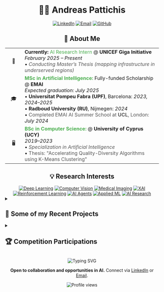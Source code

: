 # <div align="center">👨‍💻 Andreas Pattichis</div> 

<div align="center">
  
  [![LinkedIn](https://img.shields.io/badge/Connect-0077B5?style=for-the-badge&logo=linkedin&logoColor=white)](https://www.linkedin.com/in/andreas-pattichis)
  [![Email](https://img.shields.io/badge/Contact-D14836?style=for-the-badge&logo=gmail&logoColor=white)](mailto:andreas.pattichis@outlook.com)
  [![GitHub](https://img.shields.io/badge/Follow-100000?style=for-the-badge&logo=github&logoColor=white)](https://github.com/andreas-pattichis)
  
</div>

## <div align="center">🚀 About Me</div>
<div align="center">
<table>
  <tr>
    <td width="40px" align="center">🔬</td>
    <td>
        <b>Currently:</b> <span style="color:#4CAF50;">AI Research Intern</span> @ <b>UNICEF Giga Initiative</b><br>
        <i>February 2025 – Present</i> <br>
        • <span style="font-style:italic; color:#555;">Conducting Master’s Thesis (mapping infrastructure in underserved regions)</span><br>
    </td>
  </tr>
  <tr>
    <td width="40px" align="center">🎓</td>
    <td>
        <b style="color:#4CAF50;">MSc in Artificial Intelligence:</b> Fully-funded Scholarship @ <b>EMAI</b><br>
        <i>Expected graduation: July 2025</i><br>
        • <b>Universitat Pompeu Fabra (UPF)</b>, Barcelona: <i>2023, 2024–2025</i><br>
        • <b>Radboud University (RU)</b>, Nijmegen: <i>2024</i><br>
        • <span style="color:#555;">Completed EMAI AI Summer School at <b>UCL</b>, London:</span> <i>July 2024</i>
    </td>
  </tr>
  <tr>
    <td width="40px" align="center">🖥️</td>
    <td>
        <b style="color:#4CAF50;">BSc in Computer Science:</b> @ <b>University of Cyprus (UCY)</b><br>
        <i>2019–2023</i><br>
        • <span style="font-style:italic; color:#555;">Specialization in Artificial Intelligence</span><br>
        • <span style="color:#555;">Thesis: "Accelerating Quality-Diversity Algorithms using K-Means Clustering"</span>
    </td>
  </tr>
</table>
</div>






## <div align="center">💡 Research Interests</div>

<div align="center">
  <a href="#"><img src="https://img.shields.io/badge/Deep_Learning-FF6F00?style=for-the-badge" alt="Deep Learning"/></a>
  <a href="#"><img src="https://img.shields.io/badge/Computer_Vision-4285F4?style=for-the-badge" alt="Computer Vision"/></a>
  <a href="#"><img src="https://img.shields.io/badge/Medical_Imaging-3DDC84?style=for-the-badge" alt="Medical Imaging"/></a>
  <a href="#"><img src="https://img.shields.io/badge/XAI-0175C2?style=for-the-badge" alt="XAI"/></a>
  
</div>

<div align="center">
  <a href="#"><img src="https://img.shields.io/badge/Reinforcement_Learning-764ABC?style=for-the-badge" alt="Reinforcement Learning"/></a>
  <a href="#"><img src="https://img.shields.io/badge/AI_Agents-FFD700?style=for-the-badge" alt="AI Agents"/></a>
  <a href="#"><img src="https://img.shields.io/badge/NLP-EC4899?style=for-the-badge" alt="Applied ML"/></a>
  <a href="#"><img src="https://img.shields.io/badge/AI_Research-FFA116?style=for-the-badge" alt="AI Research"/></a>
</div>


<details>
<summary><h2>🌟 Some of my Recent Projects</h2></summary>
<br>

### 🐄 CalvAlert: AI-Driven Calving Monitoring System
Leading development of a computer vision solution to monitor calving stages in real-time, alert farmers of critical events, and improve farm efficiency. Collaborating directly with farmers to address real-world agricultural challenges.

### 🐕 Puptics: Veterinary Diagnostic AI for Dog Eye Condition Detection
Currently developing a computer vision system that detects and segments dog eye conditions, providing immediate diagnosis and treatment recommendations. Combines instance segmentation with expert diagnostic reccomendations to identify conditions like cataracts, glaucoma, and conjunctivitis.

### 🧬 RNA-Seq Disease Classification for Biomarker Discovery
Created a machine learning pipeline achieving 93% accuracy using SGDClassifier with Elastic Net Regularization. Focused on dimensionality reduction and identifying significant genes contributing to disease classification, offering insights into potential biomarkers.

### 🤖 Conversational Agent for Travel Recommendations
Developed an intelligent dialogue system using the MultiWOZ dataset from Hugging Face. Implemented NLP techniques including Dialogue Act Identification, Information Extraction (Slot Filling), and strategic planning to create a responsive agent for restaurant and hotel recommendations.

<p align="center"><i>Interested in learning more about these or my other projects? Feel free to reach out!</i></p>

</details>


<details>
<summary><h2>🏆 Competition Participations</h2></summary>
<br>

- **AIMI2024 Grand Challenge (LUNA23)** - Lung cancer detection using advanced deep learning models
- **PlantTraits2024 Kaggle** - One of the top-ranking positions for plant trait prediction
- **Harmful Brain Activity Classification Kaggle** - Ensemble approach for seizure detection
- **EUTOPIA Pacman CTF** - AI agents with Q-learning and Bayesian inference

</details>

<br>

<div align="center">
  <img src="https://readme-typing-svg.herokuapp.com?font=Fira+Code&pause=1000&color=36BCF7&center=true&vCenter=true&width=435&lines=MSc+in+Artificial+Intelligence;Fully+funded+scholarship;BSc+in+Computer+Science;Always+Learning;Looking+for+new+opportunities" alt="Typing SVG" />

  <br>
  
  <p>
    <b>Open to collaboration and opportunities in AI.</b> Connect via <a href="https://www.linkedin.com/in/andreas-pattichis">LinkedIn</a> or <a href="mailto:andreas.pattichis@outlook.com">Email</a>.
  </p>
  
  <p>
    <img src="https://komarev.com/ghpvc/?username=andreas-pattichis&style=flat-square&color=blue" alt="Profile views"/>
  </p>
</div>
